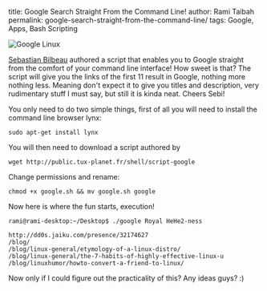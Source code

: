 title: Google Search Straight From the Command Line!
author: Rami Taibah 
permalink: google-search-straight-from-the-command-line/
tags: Google, Apps, Bash Scripting

![Google Linux]({filename}/images/google-linux.gif)

[Sebastian Bilbeau](http://www.tux-planet.fr/blog/) authored a script that enables you to Google straight from the comfort of your command line interface! How sweet is that? The script will give you the links of the first 11 result in Google, nothing more nothing less. Meaning don't expect it to give you titles and description, very rudimentary stuff I must say, but still it is kinda neat. Cheers Sebi!

You only need to do two simple things, first of all you will need to install the command line browser lynx:

    sudo apt-get install lynx

You will then need to download a script authored by

    wget http://public.tux-planet.fr/shell/script-google

Change permissions and rename:

    chmod +x google.sh && mv google.sh google

Now here is where the fun starts, execution!

    rami@rami-desktop:~/Desktop$ ./google Royal HeHe2-ness

    http://dd0s.jaiku.com/presence/32174627
    /blog/ 
    /blog/linux-general/etymology-of-a-linux-distro/ 
    /blog/linux-general/the-7-habits-of-highly-effective-linux-u 
    /blog/linuxhumor/howto-convert-a-friend-to-linux/

Now only if I could figure out the practicality of this? Any ideas guys? :)
